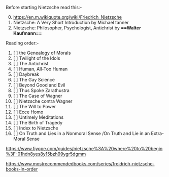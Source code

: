 Before starting Nietzsche read this:-

0) https://en.m.wikiquote.org/wiki/Friedrich_Nietzsche
0) Nietzsche: A Very Short Introduction by Michael tanner 
0) Nietzsche: Philosopher, Psychologist, Antichrist by **==Walter Kaufmann==**


Reading order:-

1. [ ] the Genealogy of Morals
2. [ ] Twilight of the Idols
3. [ ] The Antichrist
4. [ ] Human, All-Too Human
5. [ ] Daybreak
6. [ ] The Gay Science
7. [ ] Beyond Good and Evil 
8. [ ] Thus Spoke Zarathustra
9. [ ] The Case of Wagner
10. [ ] Nietzsche contra Wagner
11. [ ] The Will to Power
12. [ ] Ecce Homo
13. [ ] Untimely Meditations
14. [ ] The Birth of Tragedy
15. [ ] Index to Nietzsche 
16. [ ] On Truth and Lies in a Nonmoral Sense /On Truth and Lie in an Extra-Moral Sense


https://www.fiyope.com/guides/nietzsche%3A%20where%20to%20begin%3F-01hdn8yes8y15bzh99ygr5dgmm



https://www.mostrecommendedbooks.com/series/freidrich-nietzsche-books-in-order

